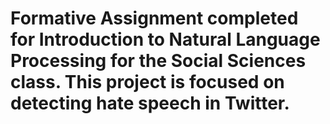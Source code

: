 # Formative Assignment completed for Introduction to Natural Language Processing for the Social Sciences class. This project is focused on detecting hate speech in Twitter.
